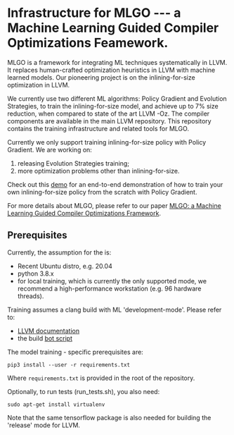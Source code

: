 # Infrastructure for MLGO --- a Machine Learning Guided Compiler Optimizations Feamework.

MLGO is a framework for integrating ML techniques systematically in LLVM. It
replaces human-crafted optimization heuristics in LLVM with machine learned
models. Our pioneering project is on the inlining-for-size optimization in LLVM.

We currently use two different ML algorithms: Policy Gradient and Evolution
Strategies, to train the inlining-for-size model, and achieve up to 7% size
reduction, when compared to state of the art LLVM -Oz. The compiler components
are available in the main LLVM repository. This repository contains the training
infrastructure and related tools for MLGO.

Currently we only support training inlining-for-size policy with Policy
Gradient. We are working on:

1.  releasing Evolution Strategies training;
2.  more optimization problems other than inlining-for-size.

Check out this [demo](docs/demo/demo.md) for an end-to-end demonstration of how
to train your own inlining-for-size policy from the scratch with Policy
Gradient.

For more details about MLGO, please refer to our paper
[MLGO: a Machine Learning Guided Compiler Optimizations Framework](https://arxiv.org/abs/2101.04808).

## Prerequisites

Currently, the assumption for the is:

*   Recent Ubuntu distro, e.g. 20.04
*   python 3.8.x
*   for local training, which is currently the only supported mode, we recommend
    a high-performance workstation (e.g. 96 hardware threads).

Training assumes a clang build with ML 'development-mode'. Please refer to:

*   [LLVM documentation](https://llvm.org/docs/CMake.html)
*   the build
    [bot script](https://github.com/google/ml-compiler-opt/blob/master/buildbot/buildbot_init.sh)

The model training - specific prerequisites are:

```shell
pip3 install --user -r requirements.txt
```

Where `requirements.txt` is provided in the root of the repository.

Optionally, to run tests (run_tests.sh), you also need:

```shell
sudo apt-get install virtualenv
```

Note that the same tensorflow package is also needed for building the 'release'
mode for LLVM.
